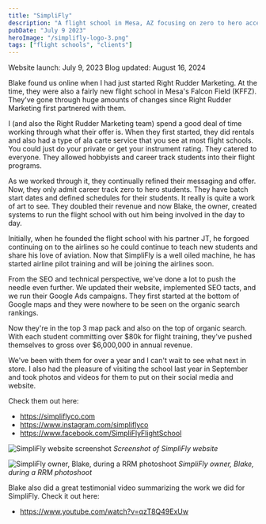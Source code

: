 ```yaml
---
title: "SimpliFly"
description: "A flight school in Mesa, AZ focusing on zero to hero accelerated pilot programs"
pubDate: "July 9 2023"
heroImage: "/simplifly-logo-3.png"
tags: ["flight schools", "clients"]
---
```


Website launch: July 9, 2023
Blog updated: August 16, 2024

Blake found us online when I had just started Right Rudder Marketing.  At the time, they were also a fairly new flight school in Mesa's Falcon Field (KFFZ). They've gone through huge amounts of changes since Right Rudder Marketing first partnered with them.

I (and also the Right Rudder Marketing team) spend a good deal of time working through what their offer is.  When they first started, they did rentals and also had a type of ala carte service that you see at most flight schools.  You could just do your private or get your instrument rating.  They catered to everyone.  They allowed hobbyists and career track students into their flight programs.

As we worked through it, they continually refined their messaging and offer.  Now, they only admit career track zero to hero students.  They have batch start dates and defined schedules for their students.  It really is quite a work of art to see.  They doubled their revenue and now Blake, the owner, created systems to run the flight school with out him being involved in the day to day.  

Initially, when he founded the flight school with his partner JT, he forgoed continuing on to the airlines so he could continue to teach new students and share his love of aviation.  Now that SimpliFly is a well oiled machine, he has started airline pilot training and will be joining the airlines soon.

From the SEO and technical perspective, we've done a lot to push the needle even further.  We updated their website, implemented SEO tacts, and we run their Google Ads campaigns.  They first started at the bottom of Google maps and they were nowhere to be seen on the organic search rankings.

Now they're in the top 3 map pack and also on the top of organic search.  With each student committing over $80k for flight training, they've pushed themselves to gross over $6,000,000 in annual revenue.

We've been with them for over a year and I can't wait to see what next in store.  I also had the pleasure of visiting the school last year in September and took photos and videos for them to put on their social media and website.

Check them out here:
* https://simpliflyco.com
* https://www.instagram.com/simpliflyco
* https://www.facebook.com/SimpliFlyFlightSchool

![SimpliFly website screenshot](/simplifly-screenshot.png)
*Screenshot of SimpliFly website*

![SimpliFly owner, Blake, during a RRM photoshoot](/blake-simplifly.webp)
*SimpliFly owner, Blake, during a RRM photoshoot*

Blake also did a great testimonial video summarizing the work we did for SimpliFly.  Check it out here:

* https://www.youtube.com/watch?v=qzT8Q49ExUw

